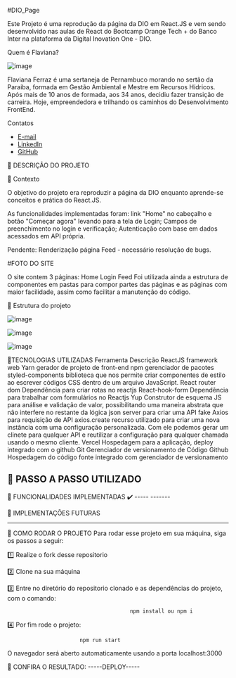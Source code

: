 #DIO_Page

Este Projeto é uma reprodução da página da DIO em React.JS e vem sendo desenvolvido nas aulas de React do Bootcamp Orange Tech + do Banco Inter na plataforma da Digital Inovation One - DIO. 

Quem é Flaviana?

![image](https://github.com/FlavianaFXT/ProjetoFinal-reprograma/assets/113718720/1e13d5e7-b1b4-4701-a689-ec293ec77ea1)

Flaviana Ferraz é uma sertaneja de Pernambuco morando no sertão da Paraiba, formada em Gestão Ambiental e Mestre em Recursos Hídricos. Após mais de 10 anos de formada, aos 34 anos, decidiu fazer transição de carreira. Hoje, empreendedora e trilhando os caminhos do Desenvolvimento FrontEnd.

Contatos

- [E-mail](flaviferraz@yahoo.com.br)
- [LinkedIn](https://www.linkedin.com/in/flaviana-ferraz-frontend)
- [GitHub](https://github.com/flavianafxt)

🧠 DESCRIÇÃO DO PROJETO

🧠 Contexto

O objetivo do projeto era reproduzir a página da DIO enquanto aprende-se conceitos e prática do React.JS.

As funcionalidades implementadas foram: link "Home" no cabeçalho e botão "Começar agora" levando para a tela de Login; Campos de preenchimento no login e verificação; Autenticação com base em dados acessados em API própria.

Pendente: Renderização página Feed - necessário resolução de bugs.

#FOTO DO SITE

O site contem 3 páginas:
Home
Login
Feed
Foi utilizada ainda a estrutura de componentes em pastas para compor partes das páginas e as páginas com maior facilidade, assim como facilitar a manutenção do código.

🧠 Estrutura do projeto


![image](https://github.com/FlavianaFXT/dio_page/assets/113718720/e79570dd-0216-4994-8422-5c13f12c6204)

![image](https://github.com/FlavianaFXT/dio_page/assets/113718720/4ddd3ad7-fb35-42e0-844c-cc7b8c45c108)

![image](https://github.com/FlavianaFXT/dio_page/assets/113718720/647a45f9-f857-4c3c-b1fe-4246a3c045aa)

🧠TECNOLOGIAS UTILIZADAS
Ferramenta	Descrição
ReactJS	framework web
Yarn	gerador de projeto de front-end
npm	gerenciador de pacotes
styled-components	biblioteca que nos permite criar componentes de estilo ao escrever códigos CSS dentro de um arquivo JavaScript.
React router dom	Dependência para criar rotas no reactjs
React-hook-form  Dependência para trabalhar com formulários no Reactjs
Yup Construtor de esquema JS para análise e validação de valor, possibilitando uma maneira abstrata que não interfere no restante da lógica
json server  para criar uma API fake
Axios  para requisição de API
axios.create recurso utilizado para criar uma nova instância com uma configuração personalizada. Com ele podemos gerar um clinete para qualquer API e reutilizar a configuração para qualquer chamada usando o mesmo cliente.
Vercel	Hospedagem para a aplicação, deploy integrado com o github
Git  Gerenciador de versionamento de Código
Github	Hospedagem do código fonte integrado com gerenciador de versionamento

🧠 PASSO A PASSO UTILIZADO
------

🧠 FUNCIONALIDADES IMPLEMENTADAS
✔️ ----- -------


🧠 IMPLEMENTAÇÕES FUTURAS
------  -------
 
🧠 COMO RODAR O PROJETO
Para rodar esse projeto em sua máquina, siga os passos a seguir:

1️⃣ Realize o fork desse repositorio

2️⃣ Clone na sua máquina

3️⃣ Entre no diretório do repositorio clonado e as dependências do projeto, com o comando:

                                           npm install ou npm i
4️⃣ Por fim rode o projeto:

                           npm run start
O navegador será aberto automaticamente usando a porta localhost:3000

🧠 CONFIRA O RESULTADO: -----DEPLOY-----
